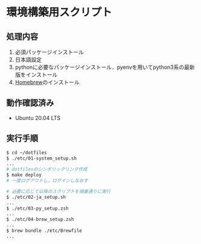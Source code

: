 # 環境構築用スクリプト

## 処理内容

1. 必須パッケージインストール
2. 日本語設定
3. pythonに必要なパッケージインストール．pyenvを用いてpython3系の最新版をインストール
4. [Homebrew](https://brew.sh/)のインストール

## 動作確認済み

- Ubuntu 20.04 LTS

## 実行手順

```sh
$ cd ~/dotfiles
$ ./etc/01-system_setup.sh
...
# dotfilesのシンボリックリンク作成
$ make deploy
# 一度ログアウトし，ログインしなおす

# 必要に応じて以降のスクリプトを順番通りに実行
$ ./etc/02-ja_setup.sh
...
$ ./etc/03-py_setup.zsh
...
$ ./etc/04-brew_setup.zsh
...
$ brew bundle ./etc/Brewfile
...
```
